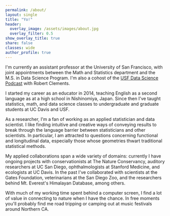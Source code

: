 ```yaml
---
permalink: /about/
layout: single
title: "Yo!"
header:
  overlay_image: /assets/images/about.jpg
  overlay_filter: 0.5
show_overlay_title: true
share: false
classes: wide
author_profile: true  
---
```


I'm currently an assistant professor at the University of San Francisco, with joint appointments between the Math and Statistics department and the M.S. in Data Science Program. I'm also a cohost of the [USF Data Science Podcast](https://open.spotify.com/show/5SY1TPw3FubdSxCqrxUKZv) with Robert Clements. 


<!--- Broadly, I am interested in the treatment of complex structured data whose geometries thwart traditional, off-the-shelf statistical methods. In particular I am attracted to questions concerning functional and longitudinal data, especially when the functions are multivariate, contaminated by warping, or subject to constraints, as in the case of densities or monotonic curves. I received my PhD in Statistics at UC Davis while working with [Prof. Hans-Georg Müller](https://anson.ucdavis.edu/~mueller/). A motivating example for much of my work arises in the study of human growth curves, in which several body measurements are tracked from infancy to adulthood. In my PhD, my methodological projects involved identifying systematic phase variation in growth spurts across both individuals and different modalities of growth (e.g. arms, legs, spine). My research approaches this problem by exploring models which can quantify intercomponent time dynamics for multivariate functional data, like time warping and time shifting frameworks. --->

I started my career as an educator in 2014, teaching English as a second language as at a high school in Nishinomiya, Japan. Since then I've taught statistics, math, and data science classes to undergraduate and graduate students at UC Davis and USF. 

As a researcher, I'm a fan of working as an applied statistician and data scientist. I like finding intuitive and creative ways of conveying results to break through the language barrier between statisticians and other scientists. In particular, I am attracted to questions concerning functional and longitudinal data, especially those whose geometries thwart traditional statistical methods.

My applied collaborations span a wide variety of domains: currently I have ongoing projects with conservationists at The Nature Conservancy, auditory researchers at UC San Diego, ophthalmologists at Stanford Medicine, and ecologists at UC Davis. In the past I've collaborated with scientists at the Gates Foundation, veterinarians at the San Diego Zoo, and the researchers behind Mt. Everest's Himalayan Database, among others.

With much of my working time spent behind a computer screen, I find a lot of value in connecting to nature when I have the chance. In free moments you'll probably find me road tripping or camping out at music festivals around Northern CA. 




